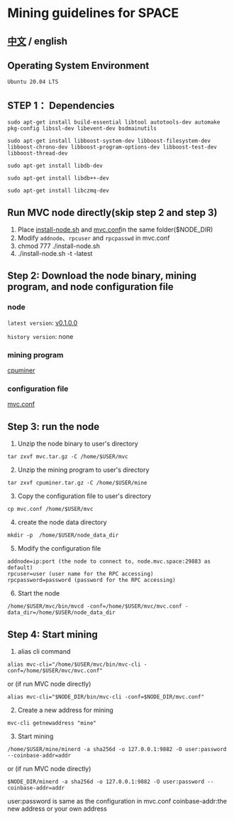 # Mining guidelines for SPACE

 ## [中文](https://github.com/Brochao/space-mining-guide/blob/main/README.md) / english

## Operating System Environment
    Ubuntu 20.04 LTS

## STEP 1： Dependencies 
```
sudo apt-get install build-essential libtool autotools-dev automake pkg-config libssl-dev libevent-dev bsdmainutils
```
```
sudo apt-get install libboost-system-dev libboost-filesystem-dev libboost-chrono-dev libboost-program-options-dev libboost-test-dev libboost-thread-dev
```
```
sudo apt-get install libdb-dev
```
```
sudo apt-get install libdb++-dev
```
```
sudo apt-get install libczmq-dev
```

## Run MVC node directly(skip step 2 and step 3)
1. Place [install-node.sh](https://github.com/Brochao/space-mining-guide/blob/main/install-node.sh) and [mvc.conf](https://github.com/Brochao/space-mining-guide/blob/main/mvc.conf)in the same folder($NODE_DIR)
2. Modify `addnode`、`rpcuser` and `rpcpasswd` in mvc.conf
3. chmod 777 ./install-node.sh
4. ./install-node.sh -t -latest

## Step 2: Download the node binary, mining program, and node configuration file


### node

`latest version`: [v0.1.0.0](https://github.com/Brochao/space-mining-guide/releases/download/v0.1.0.0/mvc.tar.gz)

`history version`: none

### mining program

[cpuminer](https://github.com/Brochao/space-mining-guide/releases/download/v0.1.0.0/cpuminer.tar.gz)

### configuration file
[mvc.conf](https://github.com/Brochao/space-mining-guide/blob/main/mvc.conf)



## Step 3: run the node

1. Unzip the node binary to user's directory
```
tar zxvf mvc.tar.gz -C /home/$USER/mvc
```
2. Unzip the mining program to user's directory
```
tar zxvf cpuminer.tar.gz -C /home/$USER/mine
```
3. Copy the configuration file to user's directory
```
cp mvc.conf /home/$USER/mvc
```
4. create the node data directory
```
mkdir -p  /home/$USER/node_data_dir
```
5. Modify the configuration file
```
addnode=ip:port (the node to connect to, node.mvc.space:29883 as default)
rpcuser=user (user name for the RPC accessing)
rpcpassword=password (password for the RPC accessing)
```
6. Start the node
```
/home/$USER/mvc/bin/mvcd -conf=/home/$USER/mvc/mvc.conf -data_dir=/home/$USER/node_data_dir
```

## Step 4: Start mining

1. alias cli command
```
alias mvc-cli="/home/$USER/mvc/bin/mvc-cli -conf=/home/$USER/mvc/mvc.conf"
```
or (if run MVC node directly)
```
alias mvc-cli="$NODE_DIR/bin/mvc-cli -conf=$NODE_DIR/mvc.conf"

```
2. Create a new address for mining
```
mvc-cli getnewaddress "mine"
```
3. Start mining
```
/home/$USER/mine/minerd -a sha256d -o 127.0.0.1:9882 -O user:password --coinbase-addr=addr
```
or (if run MVC node directly)
```
$NODE_DIR/minerd -a sha256d -o 127.0.0.1:9882 -O user:password --coinbase-addr=addr
```
user:password is same as the configuration in mvc.conf
coinbase-addr:the new address or your own address 
